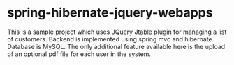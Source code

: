 spring-hibernate-jquery-webapps
===============================
This is a sample project which uses JQuery Jtable plugin for managing a list of customers. Backend is implemented using
spring mvc and hibernate. Database is MySQL. The only additional feature available here is the upload of an optional pdf 
file for each user in the system. 
